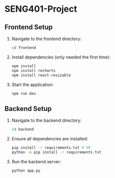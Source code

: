 # SENG401-Project

## **Frontend Setup**
1. Navigate to the frontend directory:
    ```bash
    cd frontend
    ```
2. Install dependencies (only needed the first time):
   ```bash
   npm install
   npm install recharts
   npm install react-resizable
   ```
3. Start the application:
   ```bash
   npm run dev
   ```
## **Backend Setup**
1. Navigate to the backend directory:
   ```bash
   cd backend
   ```
2. Ensure all dependencies are installed:
   ```bash
   pip install -r requirements.txt # OR 
   python -m pip install -r requirements.txt
   ```
3. Run the backend server:
   ```bash
   python app.py
   ```